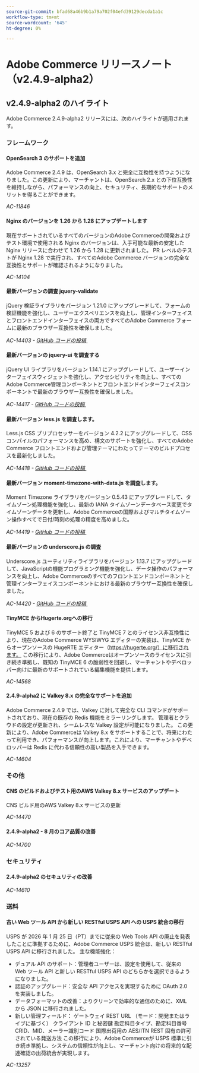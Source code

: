 ```yaml
---
source-git-commit: bfad68a46b9b1a79a702f04efd39129decda1a1c
workflow-type: tm+mt
source-wordcount: '645'
ht-degree: 0%

---
```

# Adobe Commerce リリースノート（v2.4.9-alpha2）

## v2.4.9-alpha2 のハイライト

Adobe Commerce 2.4.9-alpha2 リリースには、次のハイライトが適用されます。

### フレームワーク

#### OpenSearch 3 のサポートを追加

Adobe Commerce 2.4.9 は、OpenSearch 3.x と完全に互換性を持つようになりました。この更新により、マーチャントは、OpenSearch 2.x との下位互換性を維持しながら、パフォーマンスの向上、セキュリティ、長期的なサポートのメリットを得ることができます。

_AC-11846_

#### Nginx のバージョンを 1.26 から 1.28 にアップデートします

現在サポートされているすべてのバージョンのAdobe Commerceの開発およびテスト環境で使用される Nginx のバージョンは、入手可能な最新の安定した Nginx リリースに合わせて 1.26 から 1.28 に更新されました。
PR レベルのテストが Nginx 1.28 で実行され、すべてのAdobe Commerce バージョンの完全な互換性とサポートが確認されるようになりました。

_AC-14104_

#### 最新バージョンの調査 jquery-validate

jQuery 検証ライブラリをバージョン 1.21.0 にアップグレードして、フォームの検証機能を強化し、ユーザーエクスペリエンスを向上し、管理インターフェイスとフロントエンドインターフェイスの両方ですべてのAdobe Commerce フォームに最新のブラウザー互換性を確保しました。

_AC-14403 - [GitHub コードの投稿 &#x200B;](https://github.com/magento/magento2/commit/98b2848a)_

#### 最新バージョンの jquery-ui を調査する

jQuery UI ライブラリをバージョン 1.14.1 にアップグレードして、ユーザーインターフェイスウィジェットを強化し、アクセシビリティを向上し、すべてのAdobe Commerce管理コンポーネントとフロントエンドインターフェイスコンポーネントで最新のブラウザー互換性を確保しました。

_AC-14417 - [GitHub コードの投稿 &#x200B;](https://github.com/magento/magento2/commit/77c589a6)_

#### 最新バージョン less.js を調査します。

Less.js CSS プリプロセッサーをバージョン 4.2.2 にアップグレードして、CSS コンパイルのパフォーマンスを高め、構文のサポートを強化し、すべてのAdobe Commerce フロントエンドおよび管理テーマにわたってテーマのビルドプロセスを最新化しました。

_AC-14418 - [GitHub コードの投稿 &#x200B;](https://github.com/magento/magento2/commit/98b2848a)_

#### 最新バージョン moment-timezone-with-data.js を調査します。

Moment Timezone ライブラリをバージョン 0.5.43 にアップグレードして、タイムゾーン処理機能を強化し、最新の IANA タイムゾーンデータベース変更でタイムゾーンデータを更新し、Adobe Commerceの国際およびマルチタイムゾーン操作すべてで日付/時刻の処理の精度を高めました。

_AC-14419 - [GitHub コードの投稿 &#x200B;](https://github.com/magento/magento2/commit/98b2848a)_

#### 最新バージョンの underscore.js の調査

Underscore.js ユーティリティライブラリをバージョン 1.13.7 にアップグレードして、JavaScriptの機能プログラミング機能を強化し、データ操作のパフォーマンスを向上し、Adobe Commerceのすべてのフロントエンドコンポーネントと管理インターフェイスコンポーネントにおける最新のブラウザー互換性を確保しました。

_AC-14420 - [GitHub コードの投稿 &#x200B;](https://github.com/magento/magento2/commit/98b2848a)_

#### TinyMCE からHugerte.orgへの移行

TinyMCE 5 および 6 のサポート終了と TinyMCE 7 とのライセンス非互換性により、現在のAdobe Commerce WYSIWYG エディターの実装は、TinyMCE からオープンソースの HugeRTE エディター（https://hugerte.org/）に移行されます。
この移行により、Adobe Commerceはオープンソースのライセンスに引き続き準拠し、既知の TinyMCE 6 の脆弱性を回避し、マーチャントやデベロッパー向けに最新のサポートされている編集機能を提供します。

_AC-14568_

#### 2.4.9-alpha2 に Valkey 8.x の完全なサポートを追加

Adobe Commerce 2.4.9 では、Valkey に対して完全な CLI コマンドがサポートされており、現在の既存の Redis 機能をミラーリングします。 管理者とクラウドの設定が更新され、シームレスな Valkey 設定が可能になりました。
この更新により、Adobe Commerceは Valkey 8.x をサポートすることで、将来にわたって利用でき、パフォーマンスが向上します。これにより、マーチャントやデベロッパーは Redis に代わる信頼性の高い製品を入手できます。

_AC-14604_

### その他

#### CNS のビルドおよびテスト用のAWS Valkey 8.x サービスのアップデート

CNS ビルド用のAWS Valkey 8.x サービスの更新

_AC-14470_

#### 2.4.9-alpha2 - 8 月のコア品質の改善

_AC-14700_

### セキュリティ

#### 2.4.9-alpha2 のセキュリティの改善

_AC-14610_

### 送料

#### 古い Web ツール API から新しい RESTful USPS API への USPS 統合の移行

USPS が 2026 年 1 月 25 日（PT）までに従来の Web Tools API の廃止を発表したことに準拠するために、Adobe Commerce USPS 統合は、新しい RESTful USPS API に移行されました。
主な機能強化：
- デュアル API のサポート：管理者ユーザーは、設定を使用して、従来の Web ツール API と新しい RESTful USPS API のどちらかを選択できるようになりました。
- 認証のアップグレード：安全な API アクセスを実現するために OAuth 2.0 を実装しました。
- データフォーマットの改善：よりクリーンで効率的な通信のために、XML から JSON に移行されました。
- 新しい管理フィールド：
ゲートウェイ REST URL （モード：開発またはライブに基づく）
クライアント ID と秘密鍵
勘定科目タイプ、勘定科目番号
CRID、MID、メーラー識別コード
国際出荷用の AES/ITN
REST 固有の許可されている発送方法
この移行により、Adobe Commerceが USPS 標準に引き続き準拠し、システムの信頼性が向上し、マーチャント向けの将来的な配達確認の出荷統合が実現します。

_AC-13257_
